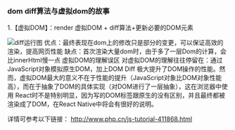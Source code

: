 ### dom diff算法与虚拟dom的故事
1.【虚拟DOM】：render 虚拟DOM + diff算法+更新必要的DOM元素

![diff运行图](/study/diff.webp)
优点：最终表现在dom上的修改只是部分的变更，可以保证高效的渲染，提高网页性能
缺点：首次渲染大量dom时，由于多了一层Dom的计算，会比innerHtml慢一点
虚拟DOM的理解误区
对虚拟DOM的理解往往停留在：通过JavaScript对象模拟原生DOM，加上DOM Diff 极大提升了DOM操作的性能。然而，虚拟DOM最大的意义不在于性能的提升（JavaScript对象比DOM对象性能高），而在于抽象了DOM的具体实现（对DOM进行了一层抽象），这在浏览器中使用 React时不是特别明显，因为写的DOM标签跟原生的没有区别，并且最终都被渲染成了DOM，在React Native中将会有很好的说明。

详情可参考以下链接：
<a href='http://www.php.cn/js-tutorial-411868.html'>http://www.php.cn/js-tutorial-411868.html</a>